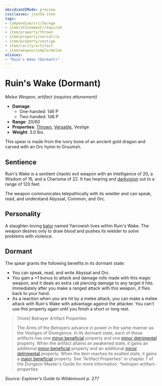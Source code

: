 ```yaml
---
obsidianUIMode: preview
cssclasses: json5e-item
tags:
- compendium/src/5e/egw
- item/attunement/required
- item/property/thrown
- item/property/versatile
- item/property/vestige
- item/rarity/artifact
- item/weapon/simple/melee
aliases: 
- "Ruin's Wake (Dormant)"
---
```

# Ruin's Wake (Dormant)
*Melee Weapon, artifact (requires attunement)*  

- **Damage**:
  - One-handed: 1d6 P
  - Two-handed: 1d8 P
- **Range**: 20/60
- **Properties**: [Thrown](/compendium/rules/item-properties.md#Thrown), [Versatile](/compendium/rules/item-properties.md#Versatile), Vestige
- **Weight**: 3.0 lbs.

This spear is made from the ivory bone of an ancient gold dragon and carved with an Orc hymn to Gruumsh.

## Sentience

Ruin's Wake is a sentient chaotic evil weapon with an Intelligence of 20, a Wisdom of 16, and a Charisma of 22. It has hearing and [darkvision](/compendium/rules/senses.md#darkvision) out to a range of 120 feet.

The weapon communicates telepathically with its wielder and can speak, read, and understand Abyssal, Common, and Orc.

## Personality

A slaughter-loving [balor](/compendium/bestiary/fiend/balor.md) named Yarrowish lives within Ruin's Wake. The weapon desires only to draw blood and pushes its wielder to solve problems with violence.

## Dormant

The spear grants the following benefits in its dormant state:

- You can speak, read, and write Abyssal and Orc.  
- You gain a +1 bonus to attack and damage rolls made with this magic weapon, and it deals an extra `1d8` piercing damage to any target it hits. Immediately after you make a ranged attack with this weapon, it flies back to your hand.  
- As a reaction when you are hit by a melee attack, you can make a melee attack with Ruin's Wake with advantage against the attacker. You can't use this property again until you finish a short or long rest.  

> [!note] Betrayer Artifact Properties
> 
> The Arms of the Betrayers advance in power in the same manner as the Vestiges of Divergence. In its dormant state, each of these artifacts has one [minor beneficial](/compendium/tables/artifact-properties-minor-beneficial-properties.md) property and one [minor detrimental](/compendium/tables/artifact-properties-minor-detrimental-properties.md) property. When the artifact attains an awakened state, it gains an additional [minor beneficial](/compendium/tables/artifact-properties-minor-beneficial-properties.md) property and an additional [minor detrimental](/compendium/tables/artifact-properties-minor-detrimental-properties.md) property. When the item reaches its exalted state, it gains a [major beneficial](/compendium/tables/artifact-properties-major-beneficial-properties.md) property. See "Artifact Properties" in chapter 7 of the Dungeon Master's Guide for more information.
^betrayer-artifact-properties

*Source: Explorer's Guide to Wildemount p. 277*